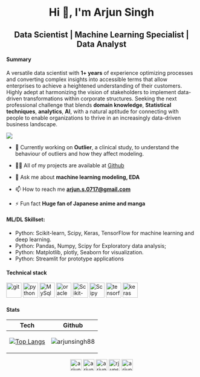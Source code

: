 <h1 align="center">Hi 👋, I'm Arjun Singh </h1>

<h2 align="center"> Data Scientist | Machine Learning Specialist | Data Analyst </h2>



#### Summary
A versatile data scientist with **1+ years** of experience optimizing processes and converting complex insights into accessible terms that allow enterprises to achieve a heightened understanding of their customers. Highly adept at harmonizing the vision of stakeholders to implement data-driven transformations within corporate structures. Seeking the next professional challenge that blends **domain knowledge**, **Statistical techniques**, **analytics**, **AI**, with a natural aptitude for connecting with people to enable organizations to thrive in an increasingly data-driven business landscape.

![](https://komarev.com/ghpvc/?username=arjunsingh88&style=flat-square)

- 🔭 Currently working on **Outlier**, a clinical study, to understand the behaviour of outliers and how they affect modeling.
<!---- 🌱 I’m currently learning **Object detection, sequence modeling** --->
- 👨‍💻 All of my projects are available at [Github](https://github.com/arjunsingh88?tab=repositories)

- 💬 Ask me about **machine learning modeling, EDA**

- 📫 How to reach me **arjun.s.0717@gmail.com**

- ⚡ Fun fact **Huge fan of Japanese anime and manga**

#### ML/DL Skillset:
* Python: Scikit-learn, Scipy, Keras, TensorFlow for machine learning and deep learning.
* Python: Pandas, Numpy, Scipy for Exploratory data analysis; 
* Python: Matplotlib, plotly, Seaborn for visualization.
* Python: Streamlit for prototype applications



#### Technical stack
<p align="left">                                                                                                          
<img src="https://www.vectorlogo.zone/logos/git-scm/git-scm-icon.svg" alt="git" width="40" height="40"/> 
<img src="https://www.vectorlogo.zone/logos/python/python-icon.svg" alt="python" width="40" height="40"/>                                                                                                                         
<img src="https://www.vectorlogo.zone/logos/mysql/mysql-official.svg" alt="MySql" width="40" height="40"/> 
<img src="https://www.vectorlogo.zone/logos/oracle/oracle-icon.svg" alt="oracle" width="40" height="40"/>
<img src="https://upload.wikimedia.org/wikipedia/commons/0/05/Scikit_learn_logo_small.svg" alt="Scikit-learn" width="40" height="40"/> 
<img src="https://raw.githubusercontent.com/valohai/ml-logos/5127528b5baadb77a6ea4b999a47b4e86bf0f98b/scipy.svg" alt="Scipy" width="40" height="40"/>
<img src="https://www.vectorlogo.zone/logos/tensorflow/tensorflow-icon.svg" alt="tensorflow" width="40" height="40"/> 
<img src="https://upload.wikimedia.org/wikipedia/commons/a/ae/Keras_logo.svg" alt="keras" width="40" height="40"/> </p>


#### Stats
|Tech|Github|
|:---:|:---:|
|[![Top Langs](https://github-readme-stats.vercel.app/api/top-langs/?username=arjunsingh88&hide=javascript,html,css&langs_count=8&layout=compact)](https://github.com/arjunsingh88/github-readme-stats)| <p><img align="center" src="https://github-readme-stats.vercel.app/api?username=arjunsingh88" alt="arjunsingh88" /></p>|

<!--- src="https://github-readme-stats.vercel.app/api?username=arjunsingh88#&bg_color=30,e96443,904e95&title_color=fff&text_color=fff --->


<p align="center">
<a href="https://github.com/arjunsingh88" target="blank"><img align="center" src="https://www.vectorlogo.zone/logos/github/github-icon.svg" alt="arjunsingh88" height="30" width="30" /></a>
<a href="https://linkedin.com/in/arjunsinghk" target="blank"><img align="center" src="https://www.vectorlogo.zone/logos/linkedin/linkedin-icon.svg" alt="arjunsinghk" height="30" width="30" /></a>
<a href="https://kaggle.com/arjunsingh88" target="blank"><img align="center" src="https://www.vectorlogo.zone/logos/kaggle/kaggle-icon.svg" alt="arjunsingh88" height="30" width="30" /></a>
<a href="https://fb.com/rjunsingh88" target="blank"><img align="center" src="https://www.vectorlogo.zone/logos/facebook/facebook-official.svg" alt="rjunsingh88" height="30" width="30" /></a>
<a href="https://instagram.com/arjunsingh_7979" target="blank"><img align="center" src="https://www.vectorlogo.zone/logos/instagram/instagram-icon.svg" alt="arjunsingh_7979" height="30" width="30" /></a>
</p>
